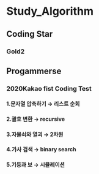 # Study_Algorithm
## Coding Star
### Gold2
## Progammerse
### 2020Kakao fist Coding Test
#### 1.문자열 압축하기 → 리스트 순회
#### 2.괄호 변환 → recursive
#### 3.자물쇠와 열괴 → 2차원 
#### 4.가사 검색 → binary search
#### 5.기둥과 보 → 시뮬레이션
